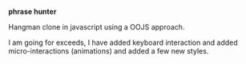 **phrase hunter**

Hangman clone in javascript using a OOJS approach.

I am going for exceeds, I have added keyboard interaction and added micro-interactions (animations) and added a few new styles.